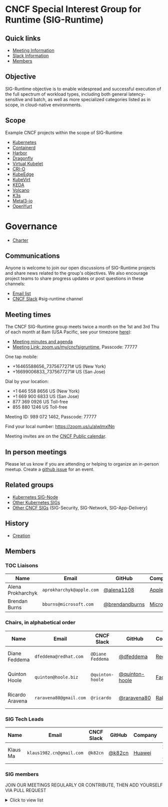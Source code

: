 # CNCF Special Interest Group for Runtime (SIG-Runtime)

## Quick links

- [Meeting Information](#meeting-times)
- [Slack Information](#communications)
- [Members](#members)

## Objective

SIG-Runtime objective is to enable widespread and successful execution of the full spectrum of workload types, including both general latency-sensitive and batch, as well as more specialized categories listed as in scope, in cloud-native environments.

## Scope

Example CNCF projects within the scope of SIG-Runtime

* [Kubernetes](https://kubernetes.io/)
* [Containerd](https://containerd.io/)
* [Harbor](https://goharbor.io/)
* [Dragonfly](https://d7y.io/en-us/)
* [Virtual Kubelet](https://virtual-kubelet.io/)
* [CRI-O](https://cri-o.io/)
* [KubeEdge](https://kubeedge.io/en/)
* [KubeVirt](https://kubevirt.io/)
* [KEDA](https://keda.sh/)
* [Volcano](https://volcano.sh/)
* [K3s](https://k3s.io/)
* [Metal3-io](https://metal3.io/)
* [OpenYurt](https://openyurt.io/en-us/)

# Governance

* [Charter](https://github.com/cncf/toc/blob/master/sigs/runtime-charter.md)

## Communications

Anyone is welcome to join our open discussions of SIG-Runtime projects and share news related to the group's objectives. We also encourage project teams to share progress updates or post questions in these channels:

* [Email list](https://lists.cncf.io/g/cncf-sig-runtime)
* [CNCF Slack](https://slack.cncf.io/) #sig-runtime channel

## Meeting times

The CNCF SIG-Runtime group meets twice a month on the 1st and 3rd Thu of each month at 8am (USA Pacific, see your timezone [here](https://time.is/compare/1000_23_Oct_2019_in_PT)):

* [Meeting minutes and agenda](https://docs.google.com/document/d/1k7VNetgbuDNyIs_87GLQRH2W5SLgjgOhB6pDyv89MYk/)
* [Meeting Link: zoom.us/my/cncfsigruntime](https://zoom.us/my/cncfsigruntime), Passcode: 77777

One tap mobile:
* +16465588656,,7375677271# US (New York)
* +16699006833,,7375677271# US (San Jose)

Dial by your location:
* +1 646 558 8656 US (New York)
* +1 669 900 6833 US (San Jose)
* 877 369 0926 US Toll-free
* 855 880 1246 US Toll-free

Meeting ID: 989 072 1462, Passcode: 77777

Find your local number: https://zoom.us/u/alwlmxlNn

Meeting invites are on the [CNCF Public calendar](https://www.cncf.io/community/calendar/).
## In person meetings

Please let us know if you are attending or helping to organize an in-person meetup.
Create a [github issue](https://github.com/cncf/sig-runtime/issues/new) for an event.


## Related groups

* [Kubernetes SIG-Node](https://github.com/kubernetes/community/tree/master/sig-node)
* [Other Kubernetes SIGs](https://github.com/kubernetes/community)
* [Other CNCF SIGs](https://github.com/cncf) (SIG-Security, SIG-Network, SIG-App-Delivery)

## History

* [Creation](https://github.com/cncf/toc/pull/319)

## Members

### TOC Liaisons

| Name                | Email                    |  GitHub                                            | Company                                 |
|---------------------|--------------------------|----------------------------------------------------|-----------------------------------------|
| Alena Prokharchyk   | `aprokharchyk@apple.com` | [@alena1108](https://github.com/alena1108)         | [Apple](https://apple.com)              |
| Brendan Burns       | `bburns@microsoft.com`   | [@brendandburns](https://github.com/brendandburns) | [Microsoft](https://www.microsoft.com/) |   

### Chairs, in alphabetical order

| Name                | Email                  | CNCF Slack         | GitHub                                             | Company                               | Chair Term            |
|---------------------|------------------------|--------------------|----------------------------------------------------|---------------------------------------|-----------------------|
| Diane Feddema       | `dfeddema@redhat.com`  | `@Diane Feddema`   | [@dfeddema](https://github.com/dfeddema)           | [Red Hat](https://redhat.com)         | 2/4/2020 - 2/4/2022.  |
| Quinton Hoole       | `quinton@hoole.biz`    | `@quinton-hoole`   | [@quinton-hoole](https://github.com/quinton-hoole) | [FaceBook](https://facebook.com/)     | 1/20/2020 - 1/20/2022 |
| Ricardo Aravena     | `raravena80@gmail.com` | `@ricardo`         | [@raravena80](https://github.com/raravena80)       | [Rakuten](https://rakuten.com/)       | 1/20/2020 - 1/20/2022 |

### SIG Tech Leads

| Name                | Email                     | CNCF Slack         | GitHub                                         | Company                                 | Tech Lead Term        | 
|---------------------|---------------------------|--------------------|------------------------------------------------|-----------------------------------------|---------------------|
| Klaus Ma            | `klaus1982.cn@gmail.com`  | `@k82cn`           | [@k82cn](https://github.com/k82cn)             | [Huawei](https://huawei.com)            | 1/20/2020 - 1/20/2022 |


### SIG members

JOIN OUR MEETINGS REGULARLY OR CONTRIBUTE, THEN ADD YOURSELF VIA PULL REQUEST

<details><summary>Click to view list</summary>

* Michael Michael ([@michmike](https://github.com/michmike)), VMware
* Tom Kerkhove ([@tomkerkhove](https://github.com/)), Codit
* Jeff Hollan ([@jeffhollan](https://github.com/jeffhollan)), Microsoft
* Anirudh Garg ([@anirudhgarg](https://github.com/anirudhgarg)), Microsoft
* Erick Carty ([@ebcarty](https://github.com/ebcarty))
* Renaud Gaubert ([@RenaudWasTaken](https://github.com/RenaudWasTaken)), Nvidia
</details>
